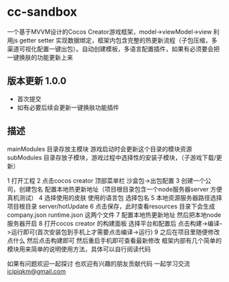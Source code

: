# cc-sandbox

一个基于MVVM设计的Cocos Creator游戏框架，model->viewModel->view  利用js getter setter 实现数据绑定，框架内包含完整的热更新流程（子包压缩，多渠道可视化配置一键出包）。自动创建模板，多语言配置插件，如果有必须要会把一键换肤的功能更新上来

版本更新 1.0.0
---
* 首次提交
* 如有必要后续会更新一键换肤功能插件

描述
---
mainModules 目录存放主模块 游戏启动时会更新这个目录的模块资源
subModules 目录存放子模块，游戏过程中选择性的安装子模块，（子游戏下载/更新）

1 打开工程
2 点击cocos creator 顶部菜单栏 沙盒包->出包配置
3 创建一个公司，创建包名 配置本地热更新地址（项目根目录包含一个node服务器server 方便真机测试）
4 选择使用的皮肤 使用的语言包 选择包名 
5 本地资源服务器路径选择项目根目录 server/hotUpdate 
6 点击保存，此时查看resources 目录下会生成 company.json runtime.json 这两个文件
7 配置本地热更新地址  然后把本地node服务器开启
8 打开cocos creator 的构建面板 选择平台和配置后 点击构建->编译->运行即可(首次安装包到手机上才需要点击编译->运行)
9 之后在项目里随便修改点什么 然后点击构建即可 然后重启手机即可查看最新修改
框架内部有几个简单的模块用来简单的说明使用方法，具体可以自行阅读代码


如果有问题欢迎一起探讨 也欢迎有兴趣的朋友贡献代码 一起学习交流 icipiqkm@gmail.com


